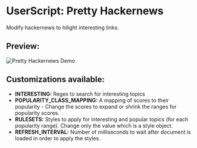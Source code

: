 # UserScript: Pretty Hackernews

Modify hackernews to hilight interesting links.

## Preview:

![Pretty Hackernews Demo](https://i.imgur.com/f8j8WTp.png)

## Customizations available:
- **INTERESTING:** Regex to search for interesting topics
- **POPULARITY_CLASS_MAPPING:** A mapping of scores to their popularity - Change the scores to expand or shrink the ranges for popularity scores.
- **RULESETS:** Styles to apply for interesting and popular topics (for each popularity range). Change only the value which is a style object.
- **REFRESH_INTERVAL:** Number of milliseconds to wait after document is loaded in order to apply the styles.
